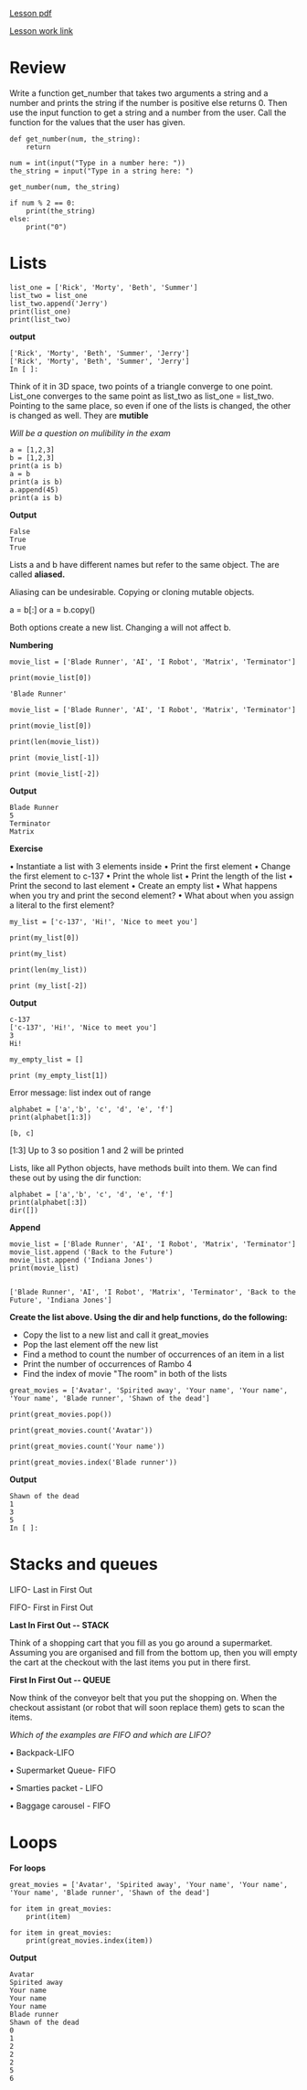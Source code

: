 [Lesson pdf](https://learningcentral.cf.ac.uk/bbcswebdav/pid-4459785-dt-content-rid-7897048_2/courses/1718-CM6114/4_Lists_and_Loops_InClass.pdf)

[Lesson work link](http://localhost:8888/notebooks/Work/My_code/4_lesson_work.ipynb)

# Review
Write a function get_number that takes two arguments a string and a number and prints the string
if the number is positive else returns 0. Then use the input function to get a string and a number
from the user. Call the function for the values that the user has given.
```
def get_number(num, the_string):
    return

num = int(input("Type in a number here: "))
the_string = input("Type in a string here: ")

get_number(num, the_string)
    
if num % 2 == 0:
    print(the_string)
else:
    print("0")
```
# Lists
```
list_one = ['Rick', 'Morty', 'Beth', 'Summer']
list_two = list_one
list_two.append('Jerry')
print(list_one)
print(list_two)
```
**output**
```
['Rick', 'Morty', 'Beth', 'Summer', 'Jerry']
['Rick', 'Morty', 'Beth', 'Summer', 'Jerry']
In [ ]:
```
Think of it in 3D space, two points of a triangle converge to one point. List_one converges to the same point as list_two as list_one = list_two. Pointing to the same place, so even if one of the lists is changed, the other is changed as well. They are **mutible**

*Will be a question on mulibility in the exam*

```
a = [1,2,3]
b = [1,2,3]
print(a is b)
a = b
print(a is b)
a.append(45)
print(a is b)
```
**Output**
```
False
True
True
```

Lists a and b have different names but refer to the same object. The are called **aliased.**

Aliasing can be undesirable.
Copying or cloning mutable objects.

a = b[:]
or
a = b.copy()

Both options create a new list. Changing a will not affect b.

**Numbering**
```
movie_list = ['Blade Runner', 'AI', 'I Robot', 'Matrix', 'Terminator']

print(movie_list[0])

'Blade Runner'
```

```
movie_list = ['Blade Runner', 'AI', 'I Robot', 'Matrix', 'Terminator']

print(movie_list[0])

print(len(movie_list))

print (movie_list[-1])

print (movie_list[-2])
```
**Output**
```
Blade Runner
5
Terminator
Matrix
```
**Exercise**

• Instantiate a list with 3 elements inside
• Print the first element
• Change the first element to c-137
• Print the whole list
• Print the length of the list
• Print the second to last element
• Create an empty list
• What happens when you try and print the second element?
• What about when you assign a literal to the first element?

```
my_list = ['c-137', 'Hi!', 'Nice to meet you']

print(my_list[0])

print(my_list)

print(len(my_list))

print (my_list[-2])
```
**Output**
```
c-137
['c-137', 'Hi!', 'Nice to meet you']
3
Hi!
```

```
my_empty_list = []

print (my_empty_list[1])
```
Error message: list index out of range

```
alphabet = ['a','b', 'c', 'd', 'e', 'f']
print(alphabet[1:3])

[b, c]
```
[1:3] Up to 3 so position 1 and  2 will be printed


Lists, like all Python objects, have methods built into them. We can find these out by using the dir
function:
```
alphabet = ['a','b', 'c', 'd', 'e', 'f']
print(alphabet[:3])
dir([])
```

**Append**
```
movie_list = ['Blade Runner', 'AI', 'I Robot', 'Matrix', 'Terminator']
movie_list.append ('Back to the Future')
movie_list.append ('Indiana Jones')
print(movie_list)


['Blade Runner', 'AI', 'I Robot', 'Matrix', 'Terminator', 'Back to the Future', 'Indiana Jones']
```
**Create the list above. Using the dir and help functions, do the following:**

- Copy the list to a new list and call it great_movies
- Pop the last element off the new list
- Find a method to count the number of occurrences of an item in a list
- Print the number of occurrences of Rambo 4
- Find the index of movie "The room" in both of the lists
```
great_movies = ['Avatar', 'Spirited away', 'Your name', 'Your name', 'Your name', 'Blade runner', 'Shawn of the dead']

print(great_movies.pop())

print(great_movies.count('Avatar'))

print(great_movies.count('Your name'))

print(great_movies.index('Blade runner'))
```
**Output**
```
Shawn of the dead
1
3
5
In [ ]:
```
# Stacks and queues

LIFO- Last in First Out

FIFO- First in First Out

**Last In First Out -- STACK**

Think of a shopping cart that you fill as you go around a supermarket. Assuming you are organised
and fill from the bottom up, then you will empty the cart at the checkout with the last items
you put in there first.

**First In First Out -- QUEUE**

Now think of the conveyor belt that you put the shopping on. When the checkout assistant (or
robot that will soon replace them) gets to scan the items.

*Which of the examples are FIFO and which are LIFO?*

• Backpack-LIFO

• Supermarket Queue- FIFO

• Smarties packet - LIFO

• Baggage carousel - FIFO

# Loops

**For loops**
```
great_movies = ['Avatar', 'Spirited away', 'Your name', 'Your name', 'Your name', 'Blade runner', 'Shawn of the dead']

for item in great_movies:
    print(item)

for item in great_movies:
    print(great_movies.index(item))
```
**Output**
```
Avatar
Spirited away
Your name
Your name
Your name
Blade runner
Shawn of the dead
0
1
2
2
2
5
6
```
